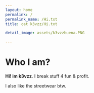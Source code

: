 ```yaml
---
layout: home
permalink: /
permalink_name: /Hi.txt
title: cat k3vzz/Hi.txt

detail_image: assets/k3vzzbuena.PNG

---
```


# Who I am?

**Hi! im k3vzz**. I break stuff 4 fun & profit. 

I also like the streetwear btw.

